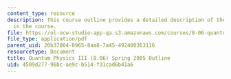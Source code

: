 ```yaml
---
content_type: resource
description: This course outline provides a detailed description of the topics covered
  in the course.
file: https://ol-ocw-studio-app-qa.s3.amazonaws.com/courses/8-06-quantum-physics-iii-spring-2005/4509d27796bcae9cb514f31cad6b41a6_calendar.pdf
file_type: application/pdf
parent_uid: 20b37804-0965-8aa8-7a45-492400363116
resourcetype: Document
title: Quantum Physics III (8.06) Spring 2005 Outline
uid: 4509d277-96bc-ae9c-b514-f31cad6b41a6
---
```

